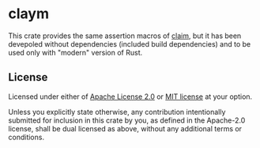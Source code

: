 # claym

This crate provides the same assertion macros of
[claim](https://crates.io/crates/claim), but it has been devepoled without
dependencies (included build dependencies) and to be used only with "modern"
version of Rust.

## License

Licensed under either of [Apache License 2.0](LICENSE-APACHE) or 
[MIT license](LICENSE-MIT) at your option.

Unless you explicitly state otherwise, any contribution intentionally submitted
for inclusion in this crate by you, as defined in the Apache-2.0 license, shall
be dual licensed as above, without any additional terms or conditions.
